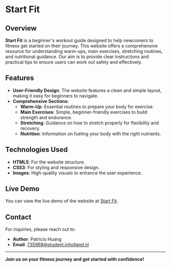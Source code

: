 # Start Fit

## Overview

**Start Fit** is a beginner's workout guide designed to help newcomers to fitness get started on their journey. This website offers a comprehensive resource for understanding warm-ups, main exercises, stretching routines, and nutritional guidance. Our aim is to provide clear instructions and practical tips to ensure users can work out safely and effectively.

## Features

- **User-Friendly Design**: The website features a clean and simple layout, making it easy for beginners to navigate.
- **Comprehensive Sections**:
  - **Warm-Up**: Essential routines to prepare your body for exercise.
  - **Main Exercises**: Simple, beginner-friendly exercises to build strength and endurance.
  - **Stretching**: Guidance on how to stretch properly for flexibility and recovery.
  - **Nutrition**: Information on fueling your body with the right nutrients.

## Technologies Used

- **HTML5**: For the website structure.
- **CSS3**: For styling and responsive design.
- **Images**: High-quality visuals to enhance the user experience.

## Live Demo

You can view the live demo of the website at [Start Fit](https://patohuang.github.io/web-markup/).


## Contact

For inquiries, please reach out to:

- **Author**: Patricio Huang
- **Email**: [735968@student.inholland.nl](mailto:735968@student.inholland.nl)

---

**Join us on your fitness journey and get started with confidence!**

